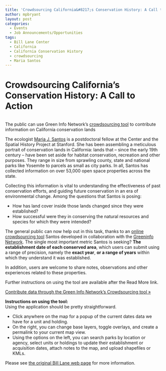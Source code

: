 ```yaml
---
title: 'Crowdsourcing California&#8217;s Conservation History: A Call to Action'
author: mpbryant
layout: post
categories:
  - Events
  - Job Announcements/Opportunities
tags:
  - Bill Lane Center
  - California
  - California Conservation History
  - crowdsourcing
  - Maria Santos
---
```

# Crowdsourcing California&#8217;s Conservation History: A Call to Action

<div>
  <p>
    <a href="http://websites.greeninfo.org/mapcollaborator/cpad_dates/" target="_blank"><img src="http://west.stanford.edu/sites/default/files/crowdsourcing-screenshot-01-1080px.jpg" alt="" /></a>
  </p>

  <p>
    The public can use Green Info Network&#8217;s <a href="http://websites.greeninfo.org/mapcollaborator/cpad_dates/" target="_blank">crowdsourcing tool</a> to contribute information on California conservation lands
  </p>

  <p>
    <img src="http://west.stanford.edu/sites/default/files/imagecache/persondetail/maria.jpg" alt="" />The ecologist <a href="http://west.stanford.edu/people/mariasantos">Maria J. Santos</a> is a postdoctoral fellow at the Center and the Spatial History Project at Stanford. She has been assembling a meticulous portrait of conservation lands in California: lands that – since the early 19th century – have been set aside for habitat conservation, recreation and other purposes. They range in size from sprawling county, state and national parks like Yosemite to parcels as small as city parks. In all, Santos has collected information on over 53,000 open space properties across the state.
  </p>

  <p>
    Collecting this information is vital to understanding the effectiveness of past conservation efforts, and guiding future conservation in an era of environmental change. Among the questions that Santos is posing:
  </p>

  <ul>
    <li>
      How has land cover inside those lands changed since they were established?
    </li>
    <li>
      How successful were they in conserving the natural resources and species for which they were intended?
    </li>
  </ul>

  <p>
    The general public can now help out in this task, thanks to an <a href="http://websites.greeninfo.org/mapcollaborator/cpad_dates/">online crowdsourcing tool</a> Santos developed in collaboration with the <a href="http://greeninfo.org">Greeninfo Network</a>. The single most important metric Santos is seeking? <strong>The establishment date of each conserved area</strong>, which users can submit using a range of precision, namely the <strong>exact year</strong>, <strong>or a range of years</strong> within which they understand it was established.
  </p>

  <p>
    In addition, users are welcome to share notes, observations and other experiences related to these properties.
  </p>

  <p>
    Further instructions on using the tool are available after the Read More link.
  </p>

  <p>
    <a href="http://websites.greeninfo.org/mapcollaborator/cpad_dates/">Contribute data through the Green Info Network&#8217;s Crowdsourcing tool »</a>
  </p>

  <div>
    <strong>Instructions on using the tool:</strong>
  </div>

  <div>
  </div>

  <div>
    Using the application should be pretty straightforward.
  </div>

  <ul>
    <li>
      Click anywhere on the map for a popup of the current dates data we have for a unit and holding.
    </li>
    <li>
      On the right, you can change base layers, toggle overlays, and create a permalink to your current map view.
    </li>
    <li>
      Using the options on the left, you can search parks by location or agency, select units or holdings to update their establishment or acquisition dates, attach notes to the map, and upload shapefiles or KMLs.
    </li>
  </ul>
</div>

Please see <a href="http://west.stanford.edu/news/crowdsourcing-californias-conservation-history-call-action" target="_blank">the original Bill Lane web page</a> for more information.
